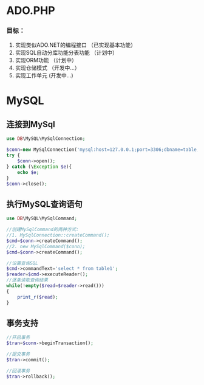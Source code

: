 # ADO.PHP

### 目标：
1. 实现类似ADO.NET的编程接口 （已实现基本功能）
2. 实现SQL自动分库功能分表功能 （计划中）
2. 实现ORM功能 （计划中）
3. 实现仓储模式 （开发中...）
4. 实现工作单元  (开发中...)

# MySQL

## 连接到MySql

```php
use DB\MySQL\MySqlConnection;

$conn=new MySqlConnection('mysql:host=127.0.0.1;port=3306;dbname=table;','root','test');
try {
    $conn->open();
} catch (\Exception $e){
    echo $e;
}
$conn->close();
```

## 执行MySQL查询语句

```php
use DB\MySQL\MySqlCommand;

//创建MySqlCommand的两种方式:
//1. MySqlConnection::createCommand();
$cmd=$conn->createCommand();
//2. new MySqlCommand($conn);
$cmd=$conn->createCommand();

//设置查询SQL
$cmd->commandText='select * from table1';
$reader=$cmd->executeReader();
//逐条读取查询结果
while(!empty($read=$reader->read()))
{
    print_r($read);
}
```

## 事务支持

```php
//开启事务
$tran=$conn->beginTransaction();

//提交事务
$tran->commit();

//回滚事务
$tran->rollback();

```


